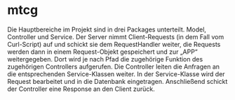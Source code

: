 # mtcg
Die Hauptbereiche im Projekt sind in drei Packages unterteilt. Model, Controller und 
Service.
Der Server nimmt Client-Requests (in dem Fall vom Curl-Script) auf und schickt sie dem RequestHandler weiter, die 
Requests werden dann in einem Request-Objekt 
gespeichert und zur „APP“ weitergegeben. Dort wird je 
nach Pfad die zugehörige Funktion des zugehörigen 
Controllers aufgerufen. Die Controller leiten die Anfragen
an die entsprechenden Service-Klassen weiter. In der 
Service-Klasse wird der Request bearbeitet und in 
die Datenbank eingetragen. Anschließend schickt der 
Controller eine Response an den Client zurück.

